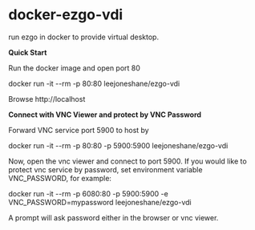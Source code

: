 # docker-ezgo-vdi

run ezgo in docker to provide virtual desktop.

**Quick Start**

Run the docker image and open port 80

docker run -it --rm -p 80:80 leejoneshane/ezgo-vdi

Browse http://localhost

**Connect with VNC Viewer and protect by VNC Password**

Forward VNC service port 5900 to host by

docker run -it --rm -p 80:80 -p 5900:5900 leejoneshane/ezgo-vdi

Now, open the vnc viewer and connect to port 5900. If you would like to protect vnc service by password, set environment variable VNC_PASSWORD, for example:

docker run -it --rm -p 6080:80 -p 5900:5900 -e VNC_PASSWORD=mypassword leejoneshane/ezgo-vdi

A prompt will ask password either in the browser or vnc viewer.
